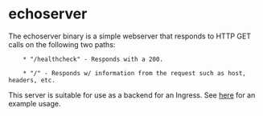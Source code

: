 # echoserver

The echoserver binary is a simple webserver that responds to HTTP GET calls on
the following two paths:

        * "/healthcheck" - Responds with a 200.

        * "/" - Responds w/ information from the request such as host, headers, etc.

This server is suitable for use as a backend for an Ingress. See [here](echo.yaml)
for an example usage.
